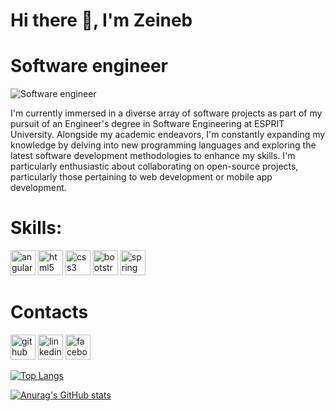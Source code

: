 # Hi there 👋, I'm Zeineb
# Software engineer
![Software engineer](https://arturssmirnovs.github.io/github-profile-readme-generator/images/banner.png)

I'm currently immersed in a diverse array of software projects as part of my pursuit of an Engineer's degree in Software Engineering at ESPRIT University. Alongside my academic endeavors, I'm constantly expanding my knowledge by delving into new programming languages and exploring the latest software development methodologies to enhance my skills. I'm particularly enthusiastic about collaborating on open-source projects, particularly those pertaining to web development or mobile app development. 

# Skills: 
[<img src='https://cdn.jsdelivr.net/npm/simple-icons@3.0.1/icons/angular.svg' alt='angular' height='40'>](angular)  [<img src='https://cdn.jsdelivr.net/npm/simple-icons@3.0.1/icons/html5.svg' alt='html5' height='40'>](html)  [<img src='https://cdn.jsdelivr.net/npm/simple-icons@3.0.1/icons/css3.svg' alt='css3' height='40'>](css)  [<img src='https://cdn.jsdelivr.net/npm/simple-icons@3.0.1/icons/bootstrap.svg' alt='bootstrap' height='40'>](boostrap)  [<img src='https://cdn.jsdelivr.net/npm/simple-icons@3.0.1/icons/spring.svg' alt='spring' height='40'>](spring)  

# Contacts
[<img src='https://cdn.jsdelivr.net/npm/simple-icons@3.0.1/icons/github.svg' alt='github' height='40'>](https://github.com/https://github.com/zayyneb)  [<img src='https://cdn.jsdelivr.net/npm/simple-icons@3.0.1/icons/linkedin.svg' alt='linkedin' height='40'>](https://www.linkedin.com/in/https://www.linkedin.com/in/rajhi-zeineb-4850a21b8//)  [<img src='https://cdn.jsdelivr.net/npm/simple-icons@3.0.1/icons/facebook.svg' alt='facebook' height='40'>](https://www.facebook.com/https://www.facebook.com/zai.neb.9699)


[![Top Langs](https://github-readme-stats.vercel.app/api/top-langs/?username=https://github.com/zayyneb)](https://github.com/anuraghazra/github-readme-stats)

[![Anurag's GitHub stats](https://github-readme-stats.vercel.app/api?username=zayyneb)](https://github.com/anuraghazra/github-readme-stats)


